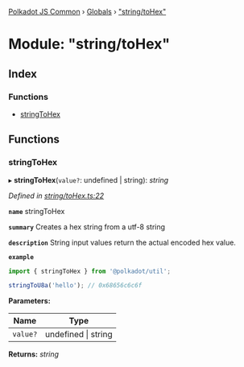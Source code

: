 [Polkadot JS Common](../README.md) › [Globals](../globals.md) › ["string/toHex"](_string_tohex_.md)

# Module: "string/toHex"

## Index

### Functions

* [stringToHex](_string_tohex_.md#stringtohex)

## Functions

###  stringToHex

▸ **stringToHex**(`value?`: undefined | string): *string*

*Defined in [string/toHex.ts:22](https://github.com/polkadot-js/common/blob/5d0abef9/packages/util/src/string/toHex.ts#L22)*

**`name`** stringToHex

**`summary`** Creates a hex string from a utf-8 string

**`description`** 
String input values return the actual encoded hex value.

**`example`** 
<BR>

```javascript
import { stringToHex } from '@polkadot/util';

stringToU8a('hello'); // 0x68656c6c6f
```

**Parameters:**

Name | Type |
------ | ------ |
`value?` | undefined &#124; string |

**Returns:** *string*
